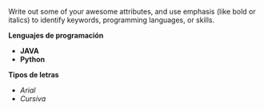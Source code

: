 Write out some of your awesome attributes, and use emphasis (like bold or italics) to identify keywords, programming languages, or skills. 

__Lenguajes de programación__
- **JAVA**
- **Python**

__Tipos de letras__
- _Arial_
- _Cursiva_
